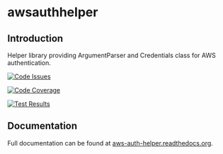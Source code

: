 # awsauthhelper

## Introduction
Helper library providing ArgumentParser and Credentials class for AWS authentication.

[![Code Issues](https://www.quantifiedcode.com/api/v1/project/ea5b743486474c47b50734f846586474/badge.svg)](https://www.quantifiedcode.com/app/project/ea5b743486474c47b50734f846586474)

[![Code Coverage](https://codecov.io/github/drewsonne/awsauthhelper/coverage.svg?branch=master)](https://codecov.io/github/drewsonne/awsauthhelper?branch=master)

[![Test Results](https://travis-ci.org/drewsonne/awsauthhelper.svg?branch=master)](https://travis-ci.org/drewsonne/awsauthhelper)

## Documentation
Full documentation can be found at [aws-auth-helper.readthedocs.org](http://aws-auth-helper.readthedocs.io/en/latest/).